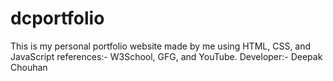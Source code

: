 # dcportfolio
This is my personal portfolio website made by me using HTML, CSS, and JavaScript
references:- W3School, GFG, and YouTube.
Developer:- Deepak Chouhan

